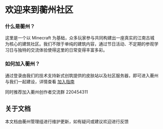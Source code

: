 # 欢迎来到蘅州社区

### 什么是蘅州？
这里是一个以 Minecraft 为基础，众多玩家参与共同构建出一座真实的江南古城为核心的建筑社区。我们不限于单纯的建筑内容，通过节日活动、不定期的参观学习日与独特的交流体验使得这里的日常变得丰富多彩。
### 如何加入蘅州？
通过登录由我们的技术支持新式创筑提供的皮肤站以及社区服务器，即可进入蘅州与我们一起建设，详情查看 [加入指南](https://innovacreation.art/start/)

同时推荐加入蘅州创作者交流群 220454311
## 关于文档
本文档由蘅州管理组进行维护更新，如有疑问或建议欢迎进行反馈